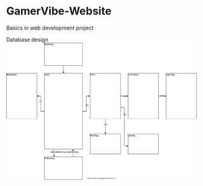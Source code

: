 # GamerVibe-Website
Basics in web development project

Database design
![database deisgn](./database/database.svg)

